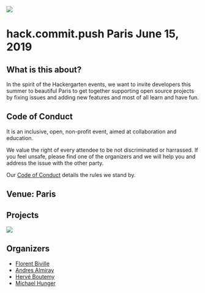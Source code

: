 ![](https://github.com/hackergarten/hackergarten.github.io/raw/master/pictures/hg-banner-white.png)

# hack.commit.push Paris June 15, 2019

## What is this about?

In the spirit of the Hackergarten events, we want to invite developers this summer to beautiful Paris to get together supporting open source projects by fixing issues and adding new features and most of all learn and have fun.

## Code of Conduct

It is an inclusive, open, non-profit event, aimed at collaboration and education. 

We value the right of every attendee to be not discriminated or harrassed. 
If you feel unsafe, please find one of the organizers and we will help you and address the issue with the other party.

Our [Code of Conduct](code-of-conduct) details the rules we stand by.

## Venue: Paris


## Projects

![](https://secure.meetupstatic.com/photos/event/a/8/f/e/600_427783262.jpeg)

## Organizers

* [Florent Biville](https://github.com/fbiville)
* [Andres Almiray](https://github.com/aalmiray) 
* [Hervé Boutemy](https://github.com/hboutemy)
* [Michael Hunger](https://github.com/jexp)
